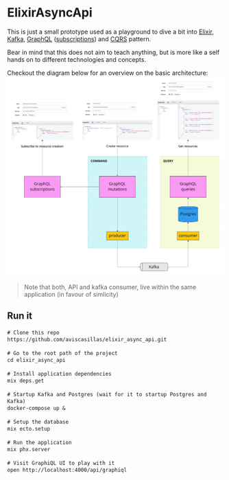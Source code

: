 # ElixirAsyncApi

This is just a small prototype used as a playground to dive a bit into [Elixir](https://elixir-lang.org/), [Kafka](https://kafka.apache.org/), [GraphQL](https://graphql.org/) ([subscriptions](https://graphql.org/blog/subscriptions-in-graphql-and-relay/)) and [CQRS](https://medium.com/@danielckv/introduction-to-cqrs-in-microservices-70e4759d9ecc) pattern.

Bear in mind that this does not aim to teach anything, but is more like a self hands on to different technologies and concepts.

Checkout the diagram below for an overview on the basic architecture:
<img src="https://github.com/aviscasillas/elixir_async_api/blob/master/context_diagram.jpg">

> Note that both, API and kafka consumer, live within the same application (in favour of simlicity)

## Run it

```shell
# Clone this repo
https://github.com/aviscasillas/elixir_async_api.git

# Go to the root path of the project
cd elixir_async_api

# Install application dependencies
mix deps.get

# Startup Kafka and Postgres (wait for it to startup Postgres and Kafka)
docker-compose up &

# Setup the database
mix ecto.setup

# Run the application
mix phx.server

# Visit GraphiQL UI to play with it
open http://localhost:4000/api/graphiql
```


